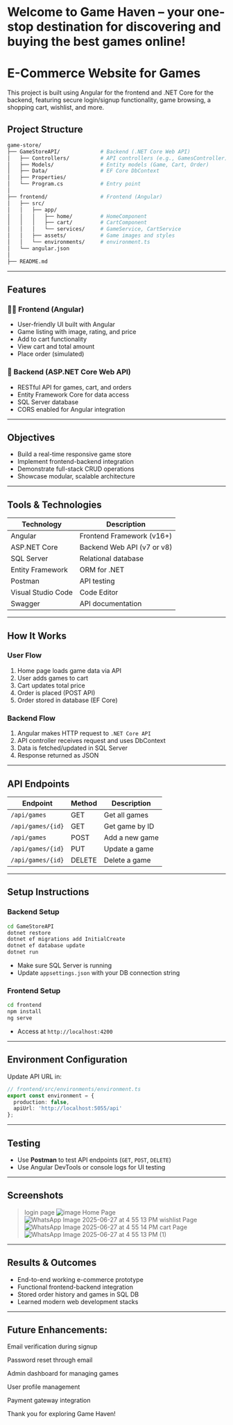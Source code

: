 # Welcome to Game Haven – your one-stop destination for discovering and buying the best games online!

# E-Commerce Website for Games

This project is built using Angular for the frontend and .NET Core for the backend, featuring secure login/signup functionality, game browsing, a shopping cart, wishlist, and more.

##  Project Structure

```bash
game-store/
├── GameStoreAPI/             # Backend (.NET Core Web API)
│   ├── Controllers/          # API controllers (e.g., GamesController)
│   ├── Models/               # Entity models (Game, Cart, Order)
│   ├── Data/                 # EF Core DbContext
│   ├── Properties/
│   └── Program.cs            # Entry point
│
├── frontend/                 # Frontend (Angular)
│   ├── src/
│   │   ├── app/
│   │   │   ├── home/         # HomeComponent
│   │   │   ├── cart/         # CartComponent
│   │   │   └── services/     # GameService, CartService
│   │   ├── assets/           # Game images and styles
│   │   └── environments/     # environment.ts
│   └── angular.json
│
├── README.md
```

---

## Features

### 👨‍💻 Frontend (Angular)

* User-friendly UI built with Angular
* Game listing with image, rating, and price
* Add to cart functionality
* View cart and total amount
* Place order (simulated)

### 🔧 Backend (ASP.NET Core Web API)

* RESTful API for games, cart, and orders
* Entity Framework Core for data access
* SQL Server database
* CORS enabled for Angular integration

---

##  Objectives

* Build a real-time responsive game store
* Implement frontend-backend integration
* Demonstrate full-stack CRUD operations
* Showcase modular, scalable architecture

---

##  Tools & Technologies

| Technology         | Description                |
| ------------------ | -------------------------- |
| Angular            | Frontend Framework (v16+)  |
| ASP.NET Core       | Backend Web API (v7 or v8) |
| SQL Server         | Relational database        |
| Entity Framework   | ORM for .NET               |
| Postman            | API testing                |
| Visual Studio Code | Code Editor                |
| Swagger            | API documentation          |

---

##  How It Works

###  User Flow

1. Home page loads game data via API
2. User adds games to cart
3. Cart updates total price
4. Order is placed (POST API)
5. Order stored in database (EF Core)

###  Backend Flow

1. Angular makes HTTP request to `.NET Core API`
2. API controller receives request and uses DbContext
3. Data is fetched/updated in SQL Server
4. Response returned as JSON

---

##  API Endpoints

| Endpoint          | Method | Description    |
| ----------------- | ------ | -------------- |
| `/api/games`      | GET    | Get all games  |
| `/api/games/{id}` | GET    | Get game by ID |
| `/api/games`      | POST   | Add a new game |
| `/api/games/{id}` | PUT    | Update a game  |
| `/api/games/{id}` | DELETE | Delete a game  |

---

##  Setup Instructions

###  Backend Setup

```bash
cd GameStoreAPI
dotnet restore
dotnet ef migrations add InitialCreate
dotnet ef database update
dotnet run
```

* Make sure SQL Server is running
* Update `appsettings.json` with your DB connection string

###  Frontend Setup

```bash
cd frontend
npm install
ng serve
```

* Access at `http://localhost:4200`

---

##  Environment Configuration

Update API URL in:

```ts
// frontend/src/environments/environment.ts
export const environment = {
  production: false,
  apiUrl: 'http://localhost:5055/api'
};
```

---

##  Testing

* Use **Postman** to test API endpoints (`GET`, `POST`, `DELETE`)
* Use Angular DevTools or console logs for UI testing

---

##  Screenshots

> login page
![image](https://github.com/user-attachments/assets/41a4f783-22e1-43df-b92c-f5ba469fdbd4)
> Home Page
![WhatsApp Image 2025-06-27 at 4 55 13 PM](https://github.com/user-attachments/assets/4700d499-3f29-4c11-90c1-afbbc38330b7)
> wishlist Page
![WhatsApp Image 2025-06-27 at 4 55 14 PM](https://github.com/user-attachments/assets/d8d51ccf-8bba-4fe7-b9c6-c43e41ca78c8)
> cart Page
![WhatsApp Image 2025-06-27 at 4 55 13 PM (1)](https://github.com/user-attachments/assets/ba45a59f-9e0e-4279-b26f-b5e05059b1a5)
> 







---

##  Results & Outcomes

* End-to-end working e-commerce prototype
* Functional frontend-backend integration
* Stored order history and games in SQL DB
* Learned modern web development stacks

---


## Future Enhancements:

Email verification during signup

Password reset through email

Admin dashboard for managing games

User profile management

Payment gateway integration

Thank you for exploring Game Haven!

